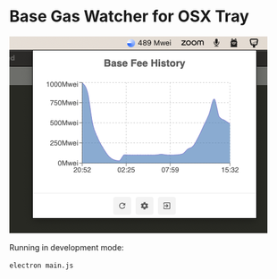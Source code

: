 # Base Gas Watcher for OSX Tray

![](src/screenshots/chart.png)

Running in development mode:

```electron main.js```

